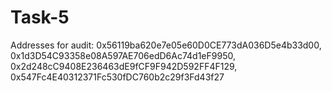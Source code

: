 # Task-5
Addresses for audit:
0x56119ba620e7e05e60D0CE773dA036D5e4b33d00, 
0x1d3D54C93358e08A597AE706edD6Ac74d1eF9950, 
0x2d248cC9408E236463dE9fCF9F942D592FF4F129, 
0x547Fc4E40312371Fc530fDC760b2c29f3Fd43f27

